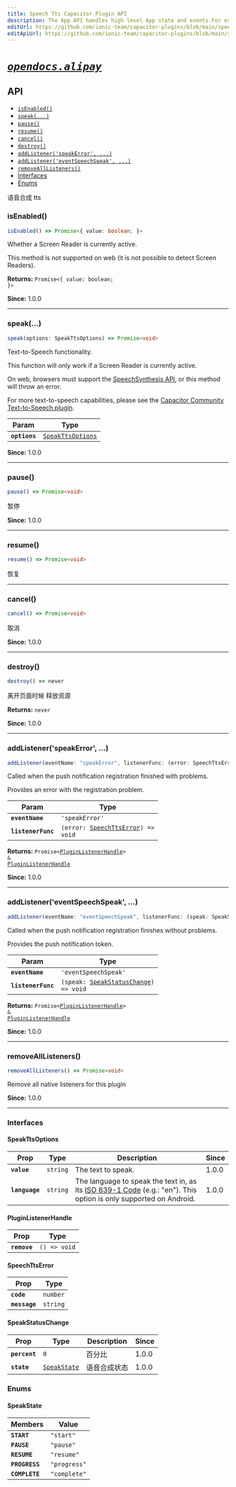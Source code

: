 ```yaml
---
title: Speech Tts Capacitor Plugin API
description: The App API handles high level App state and events.For example, this API emits events when the app enters and leaves the foreground, handles deeplinks, opens other apps, and manages persisted plugin state.
editUrl: https://github.com/ionic-team/capacitor-plugins/blob/main/speech-tts/README.md
editApiUrl: https://github.com/ionic-team/capacitor-plugins/blob/main/speech-tts/src/definitions.ts
---
```



# [*`opendocs.alipay`*](https://opendocs.alipay.com/open/54/104509)

## API

<docgen-index>

* [`isEnabled()`](#isenabled)
* [`speak(...)`](#speak)
* [`pause()`](#pause)
* [`resume()`](#resume)
* [`cancel()`](#cancel)
* [`destroy()`](#destroy)
* [`addListener('speakError', ...)`](#addlistenerspeakerror-)
* [`addListener('eventSpeechSpeak', ...)`](#addlistenereventspeechspeak-)
* [`removeAllListeners()`](#removealllisteners)
* [Interfaces](#interfaces)
* [Enums](#enums)

</docgen-index>

<docgen-api>
<!--Update the source file JSDoc comments and rerun docgen to update the docs below-->

语音合成 tts

### isEnabled()

```typescript
isEnabled() => Promise<{ value: boolean; }>
```

Whether a Screen Reader is currently active.

This method is not supported on web (it is not possible to detect Screen
Readers).

**Returns:** <code>Promise&lt;{ value: boolean; }&gt;</code>

**Since:** 1.0.0

--------------------


### speak(...)

```typescript
speak(options: SpeakTtsOptions) => Promise<void>
```

Text-to-Speech functionality.

This function will only work if a Screen Reader is currently active.

On web, browsers must support the [SpeechSynthesis
API](https://developer.mozilla.org/en-US/docs/Web/API/SpeechSynthesis), or
this method will throw an error.

For more text-to-speech capabilities, please see the [Capacitor Community
Text-to-Speech
plugin](https://github.com/capacitor-community/text-to-speech).

| Param         | Type                                                        |
| ------------- | ----------------------------------------------------------- |
| **`options`** | <code><a href="#speakttsoptions">SpeakTtsOptions</a></code> |

**Since:** 1.0.0

--------------------


### pause()

```typescript
pause() => Promise<void>
```

暂停

**Since:** 1.0.0

--------------------


### resume()

```typescript
resume() => Promise<void>
```

恢复

--------------------


### cancel()

```typescript
cancel() => Promise<void>
```

取消

**Since:** 1.0.0

--------------------


### destroy()

```typescript
destroy() => never
```

离开页面时候
释放资源

**Returns:** <code>never</code>

**Since:** 1.0.0

--------------------


### addListener('speakError', ...)

```typescript
addListener(eventName: "speakError", listenerFunc: (error: SpeechTtsError) => void) => Promise<PluginListenerHandle> & PluginListenerHandle
```

Called when the push notification registration finished with problems.

Provides an error with the registration problem.

| Param              | Type                                                                          |
| ------------------ | ----------------------------------------------------------------------------- |
| **`eventName`**    | <code>'speakError'</code>                                                     |
| **`listenerFunc`** | <code>(error: <a href="#speechttserror">SpeechTtsError</a>) =&gt; void</code> |

**Returns:** <code>Promise&lt;<a href="#pluginlistenerhandle">PluginListenerHandle</a>&gt; & <a href="#pluginlistenerhandle">PluginListenerHandle</a></code>

**Since:** 1.0.0

--------------------


### addListener('eventSpeechSpeak', ...)

```typescript
addListener(eventName: "eventSpeechSpeak", listenerFunc: (speak: SpeakStatusChange) => void) => Promise<PluginListenerHandle> & PluginListenerHandle
```

Called when the push notification registration finishes without problems.

Provides the push notification token.

| Param              | Type                                                                                |
| ------------------ | ----------------------------------------------------------------------------------- |
| **`eventName`**    | <code>'eventSpeechSpeak'</code>                                                     |
| **`listenerFunc`** | <code>(speak: <a href="#speakstatuschange">SpeakStatusChange</a>) =&gt; void</code> |

**Returns:** <code>Promise&lt;<a href="#pluginlistenerhandle">PluginListenerHandle</a>&gt; & <a href="#pluginlistenerhandle">PluginListenerHandle</a></code>

**Since:** 1.0.0

--------------------


### removeAllListeners()

```typescript
removeAllListeners() => Promise<void>
```

Remove all native listeners for this plugin

**Since:** 1.0.0

--------------------


### Interfaces


#### SpeakTtsOptions

| Prop           | Type                | Description                                                                                                                                                               | Since |
| -------------- | ------------------- | ------------------------------------------------------------------------------------------------------------------------------------------------------------------------- | ----- |
| **`value`**    | <code>string</code> | The text to speak.                                                                                                                                                        | 1.0.0 |
| **`language`** | <code>string</code> | The language to speak the text in, as its [ISO 639-1 Code](https://en.wikipedia.org/wiki/List_of_ISO_639-1_codes) (e.g.: "en"). This option is only supported on Android. | 1.0.0 |


#### PluginListenerHandle

| Prop         | Type                       |
| ------------ | -------------------------- |
| **`remove`** | <code>() =&gt; void</code> |


#### SpeechTtsError

| Prop          | Type                |
| ------------- | ------------------- |
| **`code`**    | <code>number</code> |
| **`message`** | <code>string</code> |


#### SpeakStatusChange

| Prop          | Type                                              | Description | Since |
| ------------- | ------------------------------------------------- | ----------- | ----- |
| **`percent`** | <code>0</code>                                    | 百分比         | 1.0.0 |
| **`state`**   | <code><a href="#speakstate">SpeakState</a></code> | 语音合成状态      | 1.0.0 |


### Enums


#### SpeakState

| Members        | Value                   |
| -------------- | ----------------------- |
| **`START`**    | <code>"start"</code>    |
| **`PAUSE`**    | <code>"pause"</code>    |
| **`RESUME`**   | <code>"resume"</code>   |
| **`PROGRESS`** | <code>"progress"</code> |
| **`COMPLETE`** | <code>"complete"</code> |

</docgen-api>